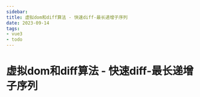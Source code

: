 ```yaml
---
sidebar:
title: 虚拟dom和diff算法 - 快速diff-最长递增子序列
date: 2023-09-14
tags:
- vue3
- todo
---
```

# 虚拟dom和diff算法 - 快速diff-最长递增子序列











